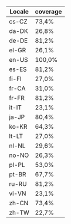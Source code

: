 ﻿| Locale | coverage |
| ------ | -------- |
| cs-CZ | 73,4% |
| da-DK | 26,8% |
| de-DE | 81,2% |
| el-GR | 26,1% |
| en-US | 100,0% |
| es-ES | 81,2% |
| fi-FI | 27,0% |
| fr-CA | 31,0% |
| fr-FR | 81,2% |
| it-IT | 23,1% |
| ja-JP | 80,4% |
| ko-KR | 64,3% |
| lt-LT | 27,0% |
| nl-NL | 29,6% |
| no-NO | 26,3% |
| pl-PL | 53,0% |
| pt-BR | 67,7% |
| ru-RU | 81,2% |
| vi-VN | 23,1% |
| zh-CN | 73,4% |
| zh-TW | 22,7% |
